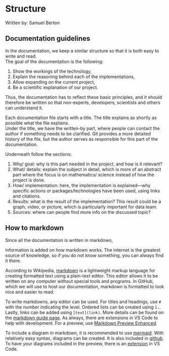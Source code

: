 # Structure

Written by: Samuel Berton

## Documentation guidelines

In the documentation, we keep a similar structure so that it is both easy to write and read.  
The goal of the documentation is the following:

1. Show the workings of the technology,
2. Explain the reasoning behind each of the implementations,
3. Allow expanding on the current project,
4. Be a scientific explanation of our project.

Thus, the documentation has to reflect these basic principles, and it should therefore be written so that non-experts, developers, scientists and others can understand it.

Each documentation file starts with a title. The title explains as shortly as possible what the file explains.  
Under the title, we have the written-by part, where people can contact the author if something needs to be clarified. Git provides a more detailed history of the file, but the author serves as responsible for this part of the documentation.

Underneath follow the sections:

1. Why/ goal: why is this part needed in the project, and how is it relevant?
2. What/ details: explain the subject in detail, which is more of an abstract part where the focus is on mathematics/ science instead of how the project is done. 
3. How/ implementation: here, the implementation is explained—why specific actions or packages/technologies have been used, using links and citations.
4. Results: what is the result of the implementation? This result could be a graph, video, or picture, which is particularly important for data team.
5. Sources: where can people find more info on the discussed topic?

## How to markdown

Since all the documentation is written in markdown,

information is added on how markdown works. The internet is the greatest source of knowledge, so if you do not know something, you can always find it there.

According to Wikipedia, [markdown](https://en.wikipedia.org/wiki/Markdown) is a lightweight markup language for creating formatted text using a plain-text editor. This editor allows it to be written on any computer without special tools and programs. In GitHub, which we will use to host our documentation, markdown is formatted to look nice and easier to read.

To write markdowns, any editor can be used. For titles and headings, use `#` with the number indicating the level. Ordered lists can be created using `1.`. Lastly, links can be added using `[text](link)`. More details can be found on the [markdown guide page](https://www.markdownguide.org/). As always, there are extensions in VS Code to help with development. For a preview, use [Markdown Preview Enhanced](https://marketplace.visualstudio.com/items?itemName=shd101wyy.markdown-preview-enhanced).

To include a diagram in markdown, it is recommended to use [mermaid](https://mermaid-js.github.io/mermaid/#/). With relatively easy syntax, diagrams can be created. It is also included in [github](https://github.blog/2022-02-14-include-diagrams-markdown-files-mermaid/). To have your diagrams included in the preview, there is an [extension](https://marketplace.visualstudio.com/items?itemName=bierner.markdown-mermaid) in VS Code.